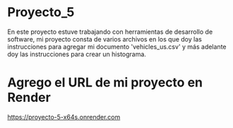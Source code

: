 # Proyecto_5
En este proyecto estuve trabajando con herramientas de desarrollo de software, mi proyecto consta de varios archivos en los que doy las instrucciones para agregar mi documento 'vehicles_us.csv' y más adelante doy las instrucciones para crear un histograma.
# Agrego el URL de mi proyecto en Render 
https://proyecto-5-x64s.onrender.com

